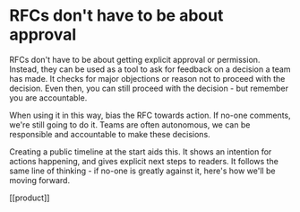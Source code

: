 # RFCs don't have to be about approval

RFCs don't have to be about getting explicit approval or permission. Instead, they can be used as a tool to ask for feedback on a decision a team has made. It checks for major objections or reason not to proceed with the decision. Even then, you can still proceed with the decision - but remember you are accountable.

When using it in this way, bias the RFC towards action. If no-one comments, we're still going to do it. Teams are often autonomous, we can be responsible and accountable to make these decisions.

Creating a public timeline at the start aids this. It shows an intention for actions happening, and gives explicit next steps to readers. It follows the same line of thinking - if no-one is greatly against it, here's how we'll be moving forward.

[[product]]